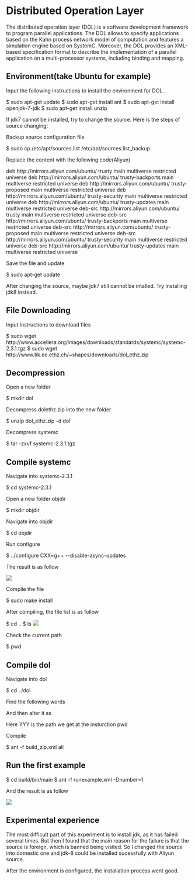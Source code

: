 <h1>Distributed Operation Layer</h1>
<p>The distributed operation layer (DOL) is a software development framework to program parallel applications. The DOL allows to specify applications based on the Kahn process network model of computation and features a simulation engine based on SystemC. Moreover, the DOL provides an XML-based specification format to describe the implementation of a parallel application on a multi-processor systems, including binding and mapping.</p>
<h2>Environment(take Ubuntu for example)</h2>
<p>Input the following instructions to install the environment for DOL.</p>
	$	sudo apt-get update
    $	sudo apt-get install ant
    $ 	sudo apt-get install openjdk-7-jdk
    $	sudo apt-get install unzip

<p>If jdk7 cannot be installed, try to change the source. Here is the steps of source changing:</p>
<p>Backup source configuration file</p>
	$   sudo cp /etc/apt/sources.list /etc/apt/sources.list_backup

<p>  Replace the content with the following code(Aliyun)</p>
	deb http://mirrors.aliyun.com/ubuntu/ trusty main multiverse restricted universe
	deb http://mirrors.aliyun.com/ubuntu/ trusty-backports main multiverse restricted universe
	deb http://mirrors.aliyun.com/ubuntu/ trusty-proposed main multiverse restricted universe
	deb http://mirrors.aliyun.com/ubuntu/ trusty-security main multiverse restricted universe
	deb http://mirrors.aliyun.com/ubuntu/ trusty-updates main multiverse restricted universe
	deb-src http://mirrors.aliyun.com/ubuntu/ trusty main multiverse restricted universe
	deb-src http://mirrors.aliyun.com/ubuntu/ trusty-backports main multiverse restricted universe
	deb-src http://mirrors.aliyun.com/ubuntu/ trusty-proposed main multiverse restricted universe
	deb-src http://mirrors.aliyun.com/ubuntu/ trusty-security main multiverse restricted universe
	deb-src http://mirrors.aliyun.com/ubuntu/ trusty-updates main multiverse restricted universe

<p>  Save the file and update</p>
	$    sudo apt-get update

<p>After changing the source, maybe jdk7 still cannot be intalled. Try installing jdk8 instead.</p>
<h2>File Downloading</h2>
<p>Input instructions to download files</p>
    $    sudo wget http://www.accellera.org/images/downloads/standards/systemc/systemc-2.3.1.tgz
    $    sudo wget http://www.tik.ee.ethz.ch/~shapes/downloads/dol_ethz.zip

<h2>Decompression</h2>
<p>Open a new folder</p>
    $	mkdir dol

<p>Decompress dolethz.zip into the new folder</p>
    $	unzip dol_ethz.zip -d dol

<p>Decompress systemc</p>
    $	tar -zxvf systemc-2.3.1.tgz

<h2>Compile systemc</h2>
<p>Navigate into systemc-2.3.1</p>
	$	cd systemc-2.3.1

<p>Open a new folder objdir</p>
	$	mkdir objdir

<p>Navigate into objdir</p>
	$	cd objdir

<p>Run configure</p>
	$	../configure CXX=g++ --disable-async-updates

<p>The result is as follow</p>
<img src="http://img.blog.csdn.net/20160927222420459"/>

<p>Compile the file</p>
	$	sudo make install

<p>After compiling, the file list is as follow</p>
	$ cd ..        $ ls

<img src="http://img.blog.csdn.net/20160927222625459"/>

<p>Check the current path</p>
	$	pwd


<h2>Compile dol</h2>
<p>Navigate into dol</p>
	$	cd ../dol

<p>Find the following words</p>
	<property name="systemc.inc" value="YYY/include"/>

<p>And then alter it as</p>
	<property name="systemc.lib" value="YYY/lib-linux/libsystemc.a"/>

<p>Here YYY is the path we get at the insturction pwd</p>
<p>Compile</p>
	$	ant -f build_zip.xml all

<h2>Run the first example</h2>
	$	cd build/bin/main
	$	ant -f runexample.xml -Dnumber=1

<p>And the result is as follow</p>
<img src="http://img.blog.csdn.net/20160927221422493"/>

<h2>Experimental experience</h2>
<p>The most difficult part of this experiment is to install jdk, as it has failed several times. But then I found that the main reason for the failure is that the source is foreign, which is banned being visited. So I changed the source into domestic one and jdk-8 could be installed sucessfully with Aliyun source.</p>
<p>After the environment is configured, the installation process went good.</p>